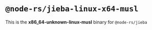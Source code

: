 # `@node-rs/jieba-linux-x64-musl`

This is the **x86_64-unknown-linux-musl** binary for `@node-rs/jieba`

